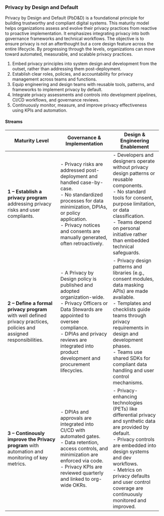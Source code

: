 ### Privacy by Design and Default

Privacy by Design and Default (PbD&D) is a foundational principle for building trustworthy and compliant digital systems. This maturity model helps organizations assess and evolve their privacy practices from reactive to proactive implementation. It emphasizes integrating privacy into both governance frameworks and technical workflows. The objective is to ensure privacy is not an afterthought but a core design feature across the entire lifecycle. By progressing through the levels, organizations can move toward automated, measurable, and scalable privacy practices.

1. Embed privacy principles into system design and development from the outset, rather than addressing them post-deployment.
2. Establish clear roles, policies, and accountability for privacy management across teams and functions.
3. Equip engineering and design teams with reusable tools, patterns, and frameworks to implement privacy by default.
4. Integrate privacy assessments and controls into development pipelines, CI/CD workflows, and governance reviews.
5. Continuously monitor, measure, and improve privacy effectiveness using KPIs and automation.

#### Streams

| **Maturity Level** | **Governance & Implementation** | **Design & Engineering Enablement** |
|--------------------|----------------------------------|-------------------------------------|
| **1 – Establish a privacy program** addressing privacy risks and user compliants. | - Privacy risks are addressed post-deployment and handled case-by-case.<br>- No standardized processes for data minimization, DPIAs, or policy application.<br>- Privacy notices and consents are manually generated, often retroactively. | - Developers and designers operate without privacy design patterns or reusable components.<br>- No standard tools for consent, purpose limitation, or data classification.<br>- Teams depend on personal initiative rather than embedded technical safeguards. |
| **2 – Define a formal privacy program** with well defined privacy practices, policies and assigned responsibilities. | - A Privacy by Design policy is published and adopted organization-wide.<br>- Privacy Officers or Data Stewards are appointed to oversee compliance.<br>- DPIAs and privacy reviews are integrated into product development and procurement lifecycles. | - Privacy design patterns and libraries (e.g., consent modules, data masking APIs) are made available.<br>- Templates and checklists guide teams through privacy requirements in design and development phases.<br>- Teams use shared SDKs for compliant data handling and user control mechanisms. |
| **3 – Continously improve the Privacy program** with automation and monitoring of key metrics. | - DPIAs and approvals are integrated into CI/CD with automated gates.<br>- Data retention, access controls, and minimization are enforced via code.<br>- Privacy KPIs are reviewed quarterly and linked to org-wide OKRs. | - Privacy-enhancing technologies (PETs) like differential privacy and synthetic data are provided by default.<br>- Privacy controls are embedded into design systems and dev workflows.<br>- Metrics on privacy defaults and user control coverage are continuously monitored and improved. |
